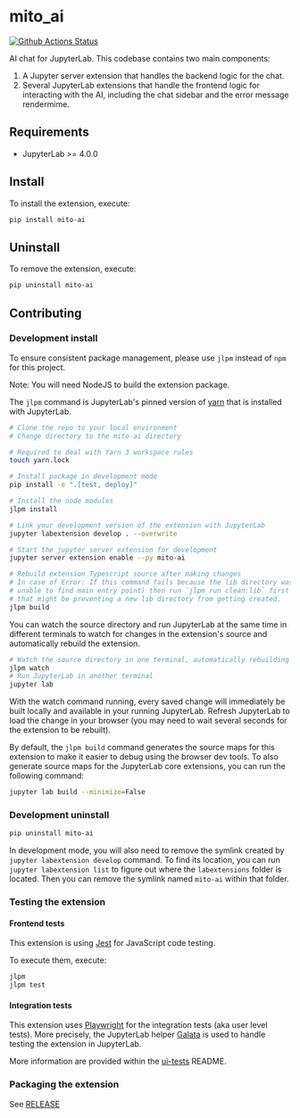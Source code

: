 # mito_ai

[![Github Actions Status](/workflows/Build/badge.svg)](/actions/workflows/build.yml)

AI chat for JupyterLab. This codebase contains two main components:
1. A Jupyter server extension that handles the backend logic for the chat.
2. Several JupyterLab extensions that handle the frontend logic for interacting with the AI, including the chat sidebar and the error message rendermime.

## Requirements

- JupyterLab >= 4.0.0

## Install

To install the extension, execute:

```bash
pip install mito-ai
```

## Uninstall

To remove the extension, execute:

```bash
pip uninstall mito-ai
```

## Contributing

### Development install

To ensure consistent package management, please use `jlpm` instead of `npm` for this project.

Note: You will need NodeJS to build the extension package.

The `jlpm` command is JupyterLab's pinned version of
[yarn](https://yarnpkg.com/) that is installed with JupyterLab. 

```bash
# Clone the repo to your local environment
# Change directory to the mito-ai directory

# Required to deal with Yarn 3 workspace rules
touch yarn.lock

# Install package in development mode
pip install -e ".[test, deploy]"

# Install the node modules
jlpm install

# Link your development version of the extension with JupyterLab
jupyter labextension develop . --overwrite

# Start the jupyter server extension for development
jupyter server extension enable --py mito-ai

# Rebuild extension Typescript source after making changes
# In case of Error: If this command fails because the lib directory was not created (the error will say something like
# unable to find main entry point) then run `jlpm run clean:lib` first to get rid of the old buildcache 
# that might be preventing a new lib directory from getting created. 
jlpm build
```

You can watch the source directory and run JupyterLab at the same time in different terminals to watch for changes in the extension's source and automatically rebuild the extension.

```bash
# Watch the source directory in one terminal, automatically rebuilding when needed
jlpm watch
# Run JupyterLab in another terminal
jupyter lab
```

With the watch command running, every saved change will immediately be built locally and available in your running JupyterLab. Refresh JupyterLab to load the change in your browser (you may need to wait several seconds for the extension to be rebuilt).

By default, the `jlpm build` command generates the source maps for this extension to make it easier to debug using the browser dev tools. To also generate source maps for the JupyterLab core extensions, you can run the following command:

```bash
jupyter lab build --minimize=False
```

### Development uninstall

```bash
pip uninstall mito-ai
```

In development mode, you will also need to remove the symlink created by `jupyter labextension develop`
command. To find its location, you can run `jupyter labextension list` to figure out where the `labextensions`
folder is located. Then you can remove the symlink named `mito-ai` within that folder.

### Testing the extension

#### Frontend tests

This extension is using [Jest](https://jestjs.io/) for JavaScript code testing.

To execute them, execute:

```sh
jlpm
jlpm test
```

#### Integration tests

This extension uses [Playwright](https://playwright.dev/docs/intro) for the integration tests (aka user level tests).
More precisely, the JupyterLab helper [Galata](https://github.com/jupyterlab/jupyterlab/tree/master/galata) is used to handle testing the extension in JupyterLab.

More information are provided within the [ui-tests](./ui-tests/README.md) README.

### Packaging the extension

See [RELEASE](RELEASE.md)
